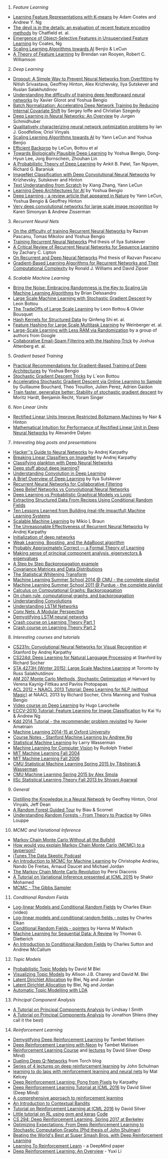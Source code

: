 1. *Feature Learning*
  * [Learning Feature Representations with K-means](http://www.cs.stanford.edu/~acoates/papers/coatesng_nntot2012.pdf) by Adam Coates and Andrew Y. Ng 
  * [The devil is in the details: an evaluation of recent feature encoding methods](http://www.robots.ox.ac.uk/~vgg/publications/2011/Chatfield11/chatfield11.pdf) by Chatfield et. al. 
  * [Emergence of Object-Selective Features in Unsupervised Feature Learning](http://www.cs.stanford.edu/~acoates/papers/coateskarpathyng_nips2012.pdf) by Coates, Ng
  * [Scaling Learning Algorithms towards AI](http://yann.lecun.com/exdb/publis/pdf/bengio-lecun-07.pdf) Benjio & LeCun
  * [A Theory of Feature Learning](http://arxiv.org/abs/1504.00083) by Brendan van Rooyen, Robert C. Williamson

2. *Deep Learning*
  * [Dropout: A Simple Way to Prevent Neural Networks from Overfitting](http://www.cs.toronto.edu/~rsalakhu/papers/srivastava14a.pdf) by Nitish Srivastava, Geoffrey Hinton, Alex Krizhevsky, Ilya Sutskever and Ruslan Salakhutdinov
  * [Understanding the difficulty of training deep feedforward neural networks](http://jmlr.org/proceedings/papers/v9/glorot10a/glorot10a.pdf) by Xavier Glorot and Yoshua Bengio
  * [Batch Normalization: Accelerating Deep Network Training by Reducing Internal Covariate Shift](http://arxiv.org/abs/1502.03167) by Sergey Ioffe and Christian Szegedy
  * [Deep Learning in Neural Networks: An Overview](http://arxiv.org/pdf/1404.7828v4.pdf) by Jurgen Schmidhuber
  * [Qualitatively characterizing neural network optimization problems](http://arxiv.org/abs/1412.6544) by Ian J. Goodfellow, Oriol Vinyals
  * [Scaling Learning Algorithms towards AI](http://yann.lecun.com/exdb/publis/pdf/bengio-lecun-07.pdf) by Yann LeCun and Yoshua Benjio
  * [Efficient Backprop](http://yann.lecun.com/exdb/publis/pdf/lecun-98b.pdf) by LeCun, Bottou et al
  * [Towards Biologically Plausible Deep Learning](http://arxiv.org/abs/1502.04156) by Yoshua Bengio, Dong-Hyun Lee, Jorg Bornschein, Zhouhan Lin
  * [A Probabilistic Theory of Deep Learning](http://arxiv.org/pdf/1504.00641v1.pdf) by Ankit B. Patel, Tan Nguyen, Richard G. Baraniuk
  * [ImageNet Classification with Deep Convolutional Neural Networks](http://www.cs.toronto.edu/~fritz/absps/imagenet.pdf) by Krizhevsky, Sutskever and Hinton
  * [Text Understanding from Scratch](http://arxiv.org/abs/1502.01710) by Xiang Zhang, Yann LeCun
  * [Learning Deep Architectures for AI](http://www.iro.umontreal.ca/~bengioy/papers/ftml_book.pdf) by Yoshua Bengio
  * [Deep Learning - a review article that appeared in Nature](http://sci-hub.org/downloads/d397/lecun2015.pdf) by Yann LeCun, Yoshua Bengio & Geoffrey Hinton
  * [Very deep convolutional networks for large scale image recognition](http://arxiv.org/pdf/1409.1556.pdf) by Karen Simonyan & Andrew Zisserman 

3. *Recurrent Neural Nets*
  * [On the difficulty of training Recurrent Neural Networks](http://arxiv.org/pdf/1211.5063v2.pdf) by Razvan Pascanu, Tomas Mikolov and Yoshua Bengio
  * [Training Recurrent Neural Networks](http://www.cs.utoronto.ca/~ilya/pubs/ilya_sutskever_phd_thesis.pdf) Phd thesis of Ilya Sutskever
  * [A Critical Review of Recurrent Neural Networks for Sequence Learning](http://arxiv.org/pdf/1506.00019v1.pdf) by Zachary C. Lipton
  * [On Recurrent and Deep Neural Networks](http://www-etud.iro.umontreal.ca/~pascanur/papers/thesis.pdf) Phd thesis of Razvan Pascanu
  * [Gradient-Based Learning Algorithms for Recurrent Networks and Their Computational Complexity](https://web.stanford.edu/class/psych209a/ReadingsByDate/02_25/Williams%20Zipser95RecNets.pdf) by Ronald J. Williams and David Zipser
  
4. *Scalable Machine Learning*
  * [Bring the Noise: Embracing Randomness is the Key to Scaling Up Machine Learning Algorithms](http://online.liebertpub.com/doi/pdf/10.1089/big.2013.0010) by Brian Delssandro
  * [Large Scale Machine Learning with Stochastic Gradient Descent](http://leon.bottou.org/publications/pdf/compstat-2010.pdf) by Leon Bottou
  * [The TradeOffs of Large Scale Learning](http://papers.nips.cc/paper/3323-the-tradeoffs-of-large-scale-learning.pdf) by Leon Bottou & Olivier Bousquet
  * [Hash Kernels for Structured Data](http://www.jmlr.org/papers/volume10/shi09a/shi09a.pdf) by Qinfeng Shi et. al.
  * [Feature Hashing for Large Scale Multitask Learning](http://arxiv.org/pdf/0902.2206.pdf) by Weinberger et. al.
  * [Large-Scale Learning with Less RAM via Randomization](http://www.eecs.tufts.edu/~dsculley/papers/round-model-icml.pdf) by a group of authors from Google
  * [Collaborative Email-Spam Filtering with the Hashing-Trick](http://ceas.cc/2009/papers/ceas2009-paper-11.pdf) by Joshua Attenberg et. al.

5. *Gradient based Training*
  * [Practical Recommendations for Gradient-Based Training of Deep Architectures](http://arxiv.org/pdf/1206.5533v2.pdf) by Yoshua Bengio
  * [Stochastic Gradient Descent Tricks](http://research.microsoft.com/pubs/192769/tricks-2012.pdf) by L´eon Bottou
  * [Accelerating Stochastic Gradient Descent via Online Learning to Sample](http://arxiv.org/pdf/1506.09016v1.pdf) by Guillaume Bouchard, Theo Trouillon, Julien Perez, Adrien Gaidon
  * [Train faster, generalize better: Stability of stochastic gradient descent](http://arxiv.org/abs/1509.01240#) by Moritz Hardt, Benjamin Recht, Yoram Singer

6. *Non Linear Units*
  * [Rectified Linear Units Improve Restricted Boltzmann Machines](http://citeseerx.ist.psu.edu/viewdoc/download?doi=10.1.1.165.6419&rep=rep1&type=pdf) by Nair & Hinton
  * [Mathematical Intuition for Performance of Rectified Linear Unit in Deep Neural Networks](https://www.academia.edu/7826776/Mathematical_Intuition_for_Performance_of_Rectified_Linear_Unit_in_Deep_Neural_Networks) by Alexandre Dalyec

7. *Interesting blog posts and presentations*
  * [Hacker''s Guide to Neural Networks](https://karpathy.github.io/neuralnets/) by Andrej Karpathy
  * [Breaking Linear Classifiers on ImageNet](http://karpathy.github.io/2015/03/30/breaking-convnets/) by Andrej Karpathy
  * [Classifying plankton with Deep Neural Networks](http://benanne.github.io/2015/03/17/plankton.html)
  * [Deep stuff about deep learning?](https://blogs.princeton.edu/imabandit/2015/03/20/deep-stuff-about-deep-learning/)
  * [Understanding Convolution in Deep Learning](https://timdettmers.wordpress.com/2015/03/26/convolution-deep-learning/)
  * [A Brief Overview of Deep Learning](http://yyue.blogspot.in/2015/01/a-brief-overview-of-deep-learning.html) by Ilya Sutskever
  * [Recurrent Neural Networks for Collaborative Filtering](http://erikbern.com/?p=589)
  * [Deep Belief Networks vs Convolutional Neural Networks](http://stackoverflow.com/questions/24545725/deep-belief-networks-vs-convolutional-neural-networks)
  * [Deep Learning vs Probabilistic Graphical Models vs Logic](http://quantombone.blogspot.in/2015/04/deep-learning-vs-probabilistic.html)
  * [Extracting Structured Data From Recipes Using Conditional Random Fields](http://open.blogs.nytimes.com/2015/04/09/extracting-structured-data-from-recipes-using-conditional-random-fields/?_r=0)
  * [Ten Lessons Learned from Building (real-life impactful) Machine Learning Systems](http://technocalifornia.blogspot.in/2014/12/ten-lessons-learned-from-building-real.html)
  * [Scalable Machine Learning](http://de.slideshare.net/mikiobraun/scalable-machine-learning-47862907) by Mikio L Braun
  * [The Unreasonable Effectiveness of Recurrent Neural Networks](http://karpathy.github.io/2015/05/21/rnn-effectiveness/) by Andrej Karpathy
  * [Initialization of deep networks](http://deepdish.io/2015/02/24/network-initialization/)
  * [Weak Learning, Boosting, and the AdaBoost algorithm](http://jeremykun.com/2015/05/18/boosting-census/)
  * [Probably Approximately Correct — a Formal Theory of Learning](http://jeremykun.com/2014/01/02/probably-approximately-correct-a-formal-theory-of-learning/)
  * [Making sense of principal component analysis, eigenvectors & eigenvalues](http://stats.stackexchange.com/questions/2691/making-sense-of-principal-component-analysis-eigenvectors-eigenvalues)
  * [A Step by Step Backpropagation example](http://mattmazur.com/2015/03/17/a-step-by-step-backpropagation-example/)
  * [Covariance Matrices and Data Distributions](https://theclevermachine.wordpress.com/2013/03/29/covariance-matrices-and-data-distributions/)
  * [The Statistical Whitening Transform](https://theclevermachine.wordpress.com/2013/03/30/the-statistical-whitening-transform/)
  * [Machine Learning Summer School 2014 @ CMU - the complete playlist](https://www.youtube.com/playlist?list=PLZSO_6-bSqHQCIYxE3ycGLXHMjK3XV7Iz)
  * [Machine Learning Summer School 2011 @ Purdue - the complete playlist](https://www.youtube.com/playlist?list=PL2A65507F7D725EFB)
  * [Calculus on Computational Graphs: Backpropagation](http://colah.github.io/posts/2015-08-Backprop/)
  * [On chain rule, computational graphs, and backpropagation](http://outlace.com/Computational-Graph/)
  * [Understanding Convolutions](http://colah.github.io/posts/2014-07-Understanding-Convolutions/)
  * [Understanding LSTM Networks](http://colah.github.io/posts/2015-08-Understanding-LSTMs/)
  * [Conv Nets: A Modular Perspective](http://colah.github.io/posts/2014-07-Conv-Nets-Modular/)
  * [Demystifying LSTM neural networks](http://blog.terminal.com/demistifying-long-short-term-memory-lstm-recurrent-neural-networks/)
  * [Crash course on Learning Theory Part 1](https://blogs.princeton.edu/imabandit/2015/10/13/crash-course-on-learning-theory-part-1/)
  * [Crash course on Learning Theory Part 2](https://blogs.princeton.edu/imabandit/2015/10/22/crash-course-on-learning-theory-part-2/)

8. *Interesting courses and tutorials* 
  * [CS231n: Convolutional Neural Networks for Visual Recognition](http://cs231n.stanford.edu/) at Stanford by Andrej Karpathy
  * [CS224d: Deep Learning for Natural Language Processing](http://cs224d.stanford.edu/) at Stanford by Richard Socher
  * [STA 4273H (Winter 2015): Large Scale Machine Learning](http://www.cs.toronto.edu/~rsalakhu/STA4273_2015/) at Toronto by Russ Salakhutdinov
  * [AM 207 Monte Carlo Methods, Stochastic Optimization](http://am207.org/) at Harvard by Verena Kaynig-Fittkau and Pavlos Protopapas 
  * [ACL 2012 + NAACL 2013 Tutorial: Deep Learning for NLP (without Magic)](http://www.socher.org/index.php/DeepLearningTutorial/DeepLearningTutorial) at NAACL 2013 by Richard Socher, Chris Manning and Yoshua Bengio
  * [Video course on Deep Learning](https://www.youtube.com/playlist?list=PL6Xpj9I5qXYEcOhn7TqghAJ6NAPrNmUBH) by Hugo Larochelle
  * [ECCV-2010 Tutorial: Feature Learning for Image Classification](http://ufldl.stanford.edu/eccv10-tutorial/) by Kai Yu & Andrew Ng
  * [Kdd 2014 Tutorial - the recommender problem revisited](http://www.slideshare.net/xamat/kdd-2014-tutorial-the-recommender-problem-revisited) by Xavier Amatriain
  * [Machine Learning 2014-15 at Oxford University](https://www.cs.ox.ac.uk/people/nando.defreitas/machinelearning/)
  * [Course Notes - Stanford Machine Learning by Andrew Ng](http://www.holehouse.org/mlclass/index.html)
  * [Statistical Machine Learning](https://www.youtube.com/playlist?list=PLjbUi5mgii6BWEUZf7He6nowWvGne_Y8r) by Larry Wasserman
  * [Machine Learning for Computer Vision](http://www.computervisiontalks.com/tag/ml-for-computer-vision-course/) by Rudolph Triebel
  * [MIT Machine Learning Fall 2004](http://www.ai.mit.edu/courses/6.867-f04/lectures.html)
  * [MIT Machine Learning Fall 2006](http://ocw.mit.edu/courses/electrical-engineering-and-computer-science/6-867-machine-learning-fall-2006/)
  * [CMU Statistical Machine Learning Spring 2015 by Tibshirani & Wasserman](http://www.stat.cmu.edu/~larry/=sml/)
  * [CMU Machine Learning Spring 2015 by Alex Smola](http://www.computervisiontalks.com/tag/machine-learning-class-10-701/)
  * [IISc Statistical Learning Theory Fall 2013 by Shivani Agarwal](http://www.shivani-agarwal.net/Teaching/E0370/Aug-2013/index.html)

9. *General*
  * [Distilling the Knowledge in a Neural Network](http://arxiv.org/abs/1503.02531) by Geoffrey Hinton, Oriol Vinyals, Jeff Dean
  * [A Random Forest Guided Tour](http://www.lsta.upmc.fr/BIAU/bs.pdf) by Biau & Scornet
  * [Understanding Random Forests - From Theory to Practice](http://arxiv.org/pdf/1407.7502v3.pdf) by Gilles Louppe

10. *MCMC and Variational Inference*
  * [Markov Chain Monte Carlo Without all the Bullshit](http://jeremykun.com/2015/04/06/markov-chain-monte-carlo-without-all-the-bullshit/)
  * [How would you explain Markov Chain Monte Carlo (MCMC) to a layperson?](http://stats.stackexchange.com/questions/165/how-would-you-explain-markov-chain-monte-carlo-mcmc-to-a-layperson)
  * [iTunes The Data Skeptic Podcast](https://itunes.apple.com/us/podcast/mini-markov-chain-monte-carlo/id890348705?i=339051856&mt=2)
  * [An Introduction to MCMC for Machine Learning](http://www.cs.ubc.ca/~arnaud/andrieu_defreitas_doucet_jordan_intromontecarlomachinelearning.pdf) by Christophe Andrieu, Nando De Freitas, Arnaud Daucet and Michael Jordan
  * [The Markov Chain Monte Carlo Revolution](http://statweb.stanford.edu/~cgates/PERSI/papers/MCMCRev.pdf) by Persi Diaconis
  * [A Tutorial on Variational Inference presented at ICML 2015](http://shakirm.com/papers/VITutorial.pdf) by Shakir Mohamed
  * [MCMC - The Gibbs Sampler](https://theclevermachine.wordpress.com/2012/11/05/mcmc-the-gibbs-sampler/)
 
11. *Conditional Random Fields*
  * [Log-linear Models and Conditional Random Fields](http://videolectures.net/cikm08_elkan_llmacrf/) by Charles Elkan (video)
  * [Log-linear models and conditional random fields - notes](http://www.cs.columbia.edu/~smaskey/CS6998-0412/supportmaterial/cikmtutorial.pdf) by Charles Elkan
  * [Conditional Random Fields - pointers](http://www.inference.phy.cam.ac.uk/hmw26/crf/) by Hanna M Wallach
  * [Machine Learning for Sequential Data: A Review](http://web.engr.oregonstate.edu/~tgd/publications/mlsd-ssspr.pdf) by Thomas G. Dietterich
  * [An Introduction to Conditional Random Fields](http://homepages.inf.ed.ac.uk/csutton/publications/crftutv2.pdf) by Charles Sutton and Andrew McCallum

12. *Topic Models*
  * [Probabilistic Topic Models](https://www.cs.princeton.edu/~blei/papers/Blei2012.pdf) by David M Blei
  * [Visualizing Topic Models](http://ajbc.io/projects/papers/ChaneyBlei2012.pdf) by Allison J.B. Chaney and David M. Blei
  * [Latent Dirichlet Allocation](http://www.cs.stanford.edu/people/ang//papers/nips01-lda.pdf) by Blei, Ng and Jordan
  * [Latent Dirichlet Allocation](http://www.jmlr.org/papers/volume3/blei03a/blei03a.pdf) by Blei, Ng and Jordan
  * [Automatic Topic Modelling with LDA](http://engineering.intenthq.com/2015/02/automatic-topic-modelling-with-lda/)

13. *Principal Component Analysis*
  * [A Tutorial on Principal Components Analysis](http://www.cs.otago.ac.nz/cosc453/student_tutorials/principal_components.pdf) by Lindsay I Smith
  * [A Tutorial on Principal Components Analysis](http://arxiv.org/pdf/1404.1100.pdf) by Jonathon Shlens (they call it the best)

14. *Reinforcement Learning*
  * [Demystifying Deep Reinforcement Learning](http://neuro.cs.ut.ee/demystifying-deep-reinforcement-learning/) by Tambet Matiisen
  * [Deep Reinforcement Learning with Neon](http://neuro.cs.ut.ee/deep-reinforcement-learning-with-neon/) by Tambet Matiisen
  * [Reinforcement Learning Course](https://www.youtube.com/playlist?list=PL5X3mDkKaJrL42i_jhE4N-p6E2Ol62Ofa) and [lectures](http://www0.cs.ucl.ac.uk/staff/D.Silver/web/Teaching.html) by David Silver (Deep Mind)
  * [Dueling Deep Q-Networks](http://torch.ch/blog/2016/04/30/dueling_dqn.html) from Torch blog
  * [Series of 4 lectures on deep reinforcement learning](https://www.youtube.com/watch?v=oPGVsoBonLM) by John Schulman
  * [learning to do laps with reinforcement learning and neural nets](http://matpalm.com/blog/drivebot/) by Mat Kelcey
  * [Deep Reinforcement Learning: Pong from Pixels](http://karpathy.github.io/2016/05/31/rl/) by Karpathy
  * [Deep Reinforcement Learning Tutorial at ICML 2016](http://icml.cc/2016/tutorials/deep_rl_tutorial.pdf) by David Silver (Deep Mind)
  * [A comprehensive approach to reinforcement learning](http://blog.deeprobotics.es/robots,/ai,/deep/learning,/rl,/reinforcement/learning/2016/07/10/rl-tutorial/)
  * [An Introduction to Contextual Bandits](http://blog.getstream.io/introduction-contextual-bandits/)
  * [Tutorial on Reinforcement Learning at ICML 2016](http://techtalks.tv/talks/deep-reinforcement-learning/62360/) by David Silver
  * [Little tutorial on RL using gym and keras](https://keon.io/rl/deep-q-learning-with-keras-and-gym/) [Code](https://github.com/keon/deep-q-learning)
  * [CS 294: Deep Reinforcement Learning, Spring 2017 at Berkeley](http://rll.berkeley.edu/deeprlcourse/)
  * [Optimizing Expectations: From Deep Reinforcement
Learning to Stochastic Computation Graphs (Phd thesis of John Shulman)](http://joschu.net/docs/thesis.pdf)
  * [Beating the World's Best at Super Smash Bros. with Deep Reinforcement Learning](https://arxiv.org/abs/1702.06230)
  * [Learning To Reinforcement Learn](https://arxiv.org/pdf/1611.05763v3.pdf) - a DeepMind paper
  * [Deep Reinforcement Learning: An Overview](https://arxiv.org/abs/1701.07274) - Yuxi Li


 
